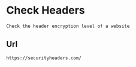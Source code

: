 # Check Headers

    Check the header encryption level of a website
    
## Url

    https://securityheaders.com/